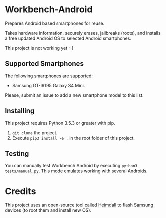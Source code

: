 # Workbench-Android
Prepares Android based smartphones for reuse.

Takes hardware information, securely erases, jailbreaks (roots), 
and installs a free updated Android OS to selected 
Android smartphones.

This project is not working yet :-)

## Supported Smartphones
The following smartphones are supported:

- Samsung GT-I9195 Galaxy S4 Mini.

Please, submit an issue to add a new smartphone model to this list.

## Installing
This project requires Python 3.5.3 or greater with pip.

1. `git clone` the project.
2. Execute `pip3 install -e .` in the root folder of this project.

## Testing
You can manually test Workbench Android by executing 
`python3 tests/manual.py`. This mode emulates working with several
Androids.


# Credits
This project uses an open-source tool called [Heimdall](https://glassechidna.com.au/heimdall/) to flash Samsung devices (to root them and install new OS).
